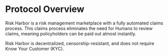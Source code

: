 # Protocol Overview

Risk Harbor is a risk management marketplace with a fully automated claims process. This claims process eliminates the need for Humans to review claims, meaning policyholders can be paid out almost instantly.

Risk Harbor is decentralized, censorship-resistant, and does not require Know Your Customer \(KYC\).

